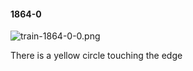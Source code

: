 #### 1864-0
![train-1864-0-0.png](https://github.com/lil-lab/nlvr/raw/master/nlvr/train/images/37/train-1864-0-0.png "train-1864-0-0.png")

There is a yellow circle touching the edge